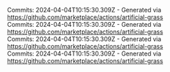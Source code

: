 Commits: 2024-04-04T10:15:30.309Z - Generated via https://github.com/marketplace/actions/artificial-grass
<br>
Commits: 2024-04-04T10:15:30.309Z - Generated via https://github.com/marketplace/actions/artificial-grass
<br>
Commits: 2024-04-04T10:15:30.309Z - Generated via https://github.com/marketplace/actions/artificial-grass
<br>
Commits: 2024-04-04T10:15:30.309Z - Generated via https://github.com/marketplace/actions/artificial-grass
<br>
